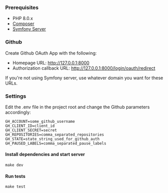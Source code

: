 ### Prerequisites

- PHP 8.0.x
- [Composer](https://getcomposer.org/download/)
- [Symfony Server](https://symfony.com/download)

### Github
Create Github OAuth App with the following:

- Homepage URL: http://127.0.0.1:8000
- Authorization callback URL: http://127.0.0.1:8000/login/oauth/redirect

If you're not using Symfony server, use whatever domain you want for these URLs.

### Settings
Edit the .env file in the project root and change the Github parameters accordingly:
```console
GH_ACCOUNT=some_github_username
GH_CLIENT_ID=client_id
GH_CLIENT_SECRET=secret
GH_REPOSITORIES=comma_separated_repositories
GH_STATE=state_string_used_for_github_auth
GH_PAUSED_LABELS=comma_separated_pause_labels
```

#### Install dependencies and start server
```console
make dev
```

#### Run tests
```console
make test
```

